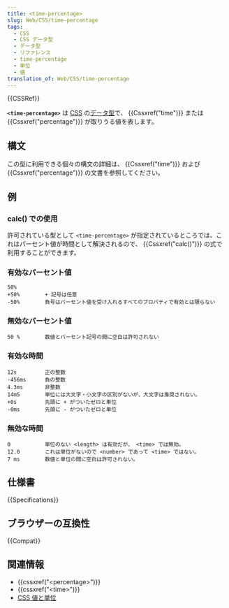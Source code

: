 ```yaml
---
title: <time-percentage>
slug: Web/CSS/time-percentage
tags:
  - CSS
  - CSS データ型
  - データ型
  - リファレンス
  - time-percentage
  - 単位
  - 値
translation_of: Web/CSS/time-percentage
---
```

{{CSSRef}}

**`<time-percentage>`** は [CSS](/ja/docs/Web/CSS) の[データ型](/ja/docs/Web/CSS/CSS_Types)で、 {{Cssxref("time")}} または {{Cssxref("percentage")}} が取りうる値を表します。

## 構文

この型に利用できる個々の構文の詳細は、 {{Cssxref("time")}} および {{Cssxref("percentage")}} の文書を参照してください。

## 例

### calc() での使用

許可されている型として `<time-percentage>` が指定されているところでは、これはパーセント値が時間として解決されるので、 {{Cssxref("calc()")}} の式で利用することができます。

### 有効なパーセント値

    50%
    +50%        + 記号は任意
    -50%        負号はパーセント値を受け入れるすべてのプロパティで有効とは限らない

### 無効なパーセント値

```plain example-bad
50 %        数値とパーセント記号の間に空白は許可されない
```

### 有効な時間

    12s         正の整数
    -456ms      負の整数
    4.3ms       非整数
    14mS        単位には大文字・小文字の区別がないが、大文字は推奨されない。
    +0s         先頭に + がついたゼロと単位
    -0ms        先頭に - がついたゼロと単位

### 無効な時間

```plain example-bad
0           単位のない <length> は有効だが、 <time> では無効。
12.0        これは単位がないので <number> であって <time> ではない。
7 ms        数値と単位の間に空白は許可されない。
```

## 仕様書

{{Specifications}}

## ブラウザーの互換性

{{Compat}}

## 関連情報

- {{cssxref("&lt;percentage&gt;")}}
- {{cssxref("&lt;time&gt;")}}
- [CSS 値と単位](/ja/docs/Web/CSS/CSS_Values_and_Units)
